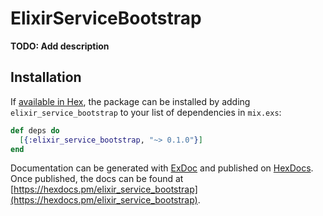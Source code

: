 # ElixirServiceBootstrap

**TODO: Add description**

## Installation

If [available in Hex](https://hex.pm/docs/publish), the package can be installed
by adding `elixir_service_bootstrap` to your list of dependencies in `mix.exs`:

```elixir
def deps do
  [{:elixir_service_bootstrap, "~> 0.1.0"}]
end
```

Documentation can be generated with [ExDoc](https://github.com/elixir-lang/ex_doc)
and published on [HexDocs](https://hexdocs.pm). Once published, the docs can
be found at [https://hexdocs.pm/elixir_service_bootstrap](https://hexdocs.pm/elixir_service_bootstrap).

